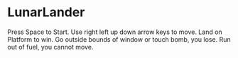 # LunarLander
Press Space to Start. 
Use right left up down arrow keys to move. 
Land on Platform to win. 
Go outside bounds of window or touch bomb, you lose. 
Run out of fuel, you cannot move. 

